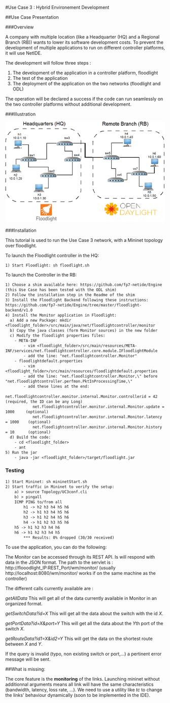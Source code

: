 #Use Case 3 : Hybrid Environement Development

##Use Case Presentation

###Overview

A company with multiple location (like a Headquarter (HQ) and a Regional Branch (RB)) wants to lower its software development costs.
To prevent the development of multiple applications to run on different controller platforms, it will use NetIDE.

The development will follow three steps :

1. The development of the application in a controller platform, floodlight
2. The test of the application
3. The deployment of the application on the two networks (floodlight and ODL)

The operation will be declared a success if the code can run seamlessly on the two controller platforms without additional development. 

###Illustration

![UC3 illustration](https://github.com/fp7-netide/Usecases/blob/development/Usecase3/topology.png)

###Installation

This tutorial is used to run  the Use Case 3 network, with a Mininet topology over floodlight.

To launch the Floodlight controller in the HQ:

```
1) Start Floodlight: sh floodlight.sh
```

To launch the Controller in the RB:
 
```
1) Choose a shim available here: https://github.com/fp7-netide/Engine (this Use Case has been tested with the ODL shim)
2) Follow the installation step in the Readme of the shim
3) Install the Floodlight Backend following these instructions: https://github.com/fp7-netide/Engine/tree/master/floodlight-backend/v1.0
4) Install the Monitor application in Floodlight:
  a) Add a new Package: mkdir <floodlight_folder>/src/main/java/net/floodlightcontroller/monitor
  b) Copy the java classes (form Monitor sources) in the new folder
  c) Modify the floodlight properties files:
	- META-INF
		- vim <floodlight_folder>/src/main/resources/META-INF/services/net.floodlightcontroller.core.module.IFloodlightModule
		- add the line: "net.floodlightcontroller.Monitor"
	- floodlightdefault.properties
		- vim <floodlight_folder>/src/main/resources/floodlightdefault.properties
		- add the line: "net.floodlightcontroller.Monitor,\" before "net.floodlightcontroller.perfmon.PktInProcessingTime,\"
		- add these lines at the end:
			net.floodlightcontroller.monitor.internal.Monitor.controllerid = 42	(required, the ID can be any Long)
			net.floodlightcontroller.monitor.internal.Monitor.update = 1000		(optional)
			net.floodlightcontroller.monitor.internal.Monitor.latency = 1000	(optional)
			net.floodlightcontroller.monitor.internal.Monitor.history = 10		(optional)
  d) Build the code:
	- cd <floodlight_folder>
	- ant
5) Run the jar
	- java -jar <floodlight_folder>/target/floodlight.jar
```

### Testing

```
1) Start Mininet: sh mininetStart.sh
2) Start traffic in Mininet to verify the setup:
	a) > source Topology/UC3conf.cli
	b) > pingall 
	ICMP PING to/from all
		h1 -> h2 h3 h4 h5 h6
		h2 -> h1 h3 h4 h5 h6
		h3 -> h1 h2 h4 h5 h6
		h4 -> h1 h2 h3 h5 h6  
    h5 -> h1 h2 h3 h4 h6
    h6 -> h1 h2 h3 h4 h5
		*** Results: 0% dropped (30/30 received)
```

To use the application, you can do the following: 

The Monitor can be accessed through its REST API. Is will respond with data in the JSON format. The path to the servlet is :
http://flooodlight_IP:REST_Port/wm/monitor/
(usually http://localhost:8080/wm/monitor/ works if on the same machine as the controller)

The different calls currently available are :

*getAllData*
This will get all of the data currently available in Monitor in an organized format.

*getSwitchData?id=X*
This will get all the data about the switch with the id *X*.

*getPortData?id=X&port=Y*
This will get all the data about the *Y*th port of the switch *X*.

*getRouteData?id1=X&id2=Y*
This will get the data on the shortest route between *X* and *Y*.

If the query is invalid (typo, non existing switch or port,...) a pertinent error message will be sent.

##What is missing:

The core feature is the **monitoring** of the links. Launching mininet without additionnal arguments means all link will have the same characteristics (bandwidth, latency, loss rate, ...).
We need to use a utility like _tc_ to change the links' behaviour dynamically (soon to be implemented in the IDE).
